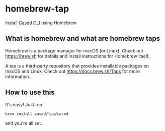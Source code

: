 # homebrew-tap
Install [Cased CLI](https://github.com/cased/guard) using Homebrew

## What is homebrew and what are homebrew taps

Homebrew is a package manager for macOS (or Linux). Check out https://brew.sh 
for details and install instructions for Homebrew itself.

A tap is a third-party repository that provides installable
packages on macOS and Linux. Check out https://docs.brew.sh/Taps for more information.

## How to use this

It's easy! Just run:

```
brew install cased/tap/cased
```

and you're all set.
